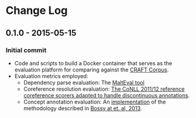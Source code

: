 # Change Log

## 0.1.0 - 2015-05-15
### Initial commit
* Code and scripts to build a Docker container that serves as the evaluation platform for comparing against the [CRAFT Corpus](https://github.com/UCDenver-ccp/CRAFT).
* Evaluation metrics employed:
  * Dependency parse evaluation: The [MaltEval tool]()
  * Coreference resolution evaluation: [The CoNLL 2011/12 reference coreference scorers adapted to handle discontinuous annotations](https://github.com/bill-baumgartner/reference-coreference-scorers).
  * Concept annotation evaluation: An [implementation](https://github.com/UCDenver-ccp/ccp-nlp/tree/master/ccp-nlp-evaluation/src/main/java/edu/ucdenver/ccp/nlp/evaluation/bossy2013) of the methodology described in [Bossy at et. al, 2013](https://aclweb.org/anthology/papers/W/W13/W13-2024/).



